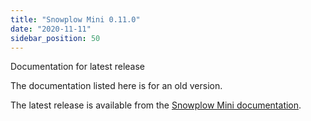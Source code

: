 ```yaml
---
title: "Snowplow Mini 0.11.0"
date: "2020-11-11"
sidebar_position: 50
---
```


Documentation for latest release

The documentation listed here is for an old version.

The latest release is available from the [Snowplow Mini documentation](/docs/migrated/pipeline-components-and-applications/snowplow-mini/).
